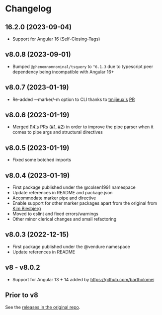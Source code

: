 # Changelog

## 16.2.0 (2023-09-04)

- Support for Angular 16 (Self-Closing-Tags)

## v8.0.8 (2023-09-01)

- Bumped `@phenomnomnominal/tsquery` to `^6.1.3` due to typescript peer dependency being incompatible with Angular 16+

## v8.0.7 (2023-01-19)

- Re-added --marker/-m option to CLI thanks to [tmijieux's](https://github.com/tmijieux) [PR](https://github.com/colsen1991/ngx-translate-extract/pull/1)

## v8.0.6 (2023-01-19)

- Merged [P4's](https://github.com/P4) PRs ([#1](https://github.com/vendure-ecommerce/ngx-translate-extract/pull/1), [#2](https://github.com/vendure-ecommerce/ngx-translate-extract/pull/2)) in order to improve the pipe parser when it comes to pipe args and structural directives

## v8.0.5 (2023-01-19)

- Fixed some botched imports

## v8.0.4 (2023-01-19)

- First package published under the @colsen1991 namespace
- Update references in README and package.json
- Accommodate marker pipe and directive
- Enable support for other marker packages apart from the original from [Kim Biesbjerg](https://github.com/biesbjerg/ngx-translate-extract-marker)
- Moved to eslint and fixed errors/warnings
- Other minor clerical changes and small refactoring

## v8.0.3 (2022-12-15)

- First package published under the @vendure namespace
- Update references in README

## v8 - v8.0.2

- Support for Angular 13 + 14 added by https://github.com/bartholomej

## Prior to v8

See the [releases in the original repo](https://github.com/biesbjerg/ngx-translate-extract/releases).
